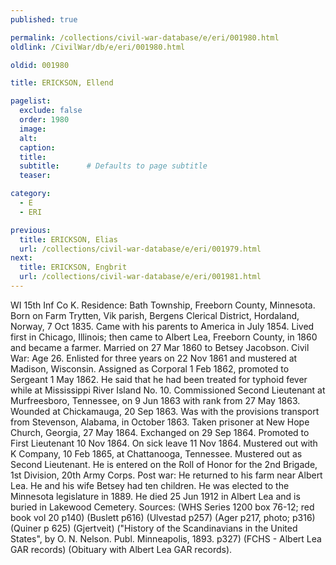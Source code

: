 ```yaml
---
published: true

permalink: /collections/civil-war-database/e/eri/001980.html
oldlink: /CivilWar/db/e/eri/001980.html

oldid: 001980

title: ERICKSON, Ellend

pagelist:
  exclude: false
  order: 1980
  image: 
  alt:
  caption:
  title:
  subtitle:      # Defaults to page subtitle
  teaser:

category: 
  - E 
  - ERI

previous:
  title: ERICKSON, Elias
  url: /collections/civil-war-database/e/eri/001979.html  
next:
  title: ERICKSON, Engbrit
  url: /collections/civil-war-database/e/eri/001981.html   
---
```

WI 15th Inf Co K. Residence: Bath Township, Freeborn County, Minnesota. Born on Farm Trytten, Vik parish, Bergens Clerical District, Hordaland, Norway, 7 Oct 1835. Came with his parents to America in July 1854. Lived first in Chicago, Illinois; then came to Albert Lea, Freeborn County, in 1860 and became a farmer. Married on 27 Mar 1860 to Betsey Jacobson. Civil War: Age 26. Enlisted for three years on 22 Nov 1861 and mustered at Madison, Wisconsin. Assigned as Corporal 1 Feb 1862, promoted to Sergeant 1 May 1862. He said that he had been treated for typhoid fever while at Mississippi River Island No. 10. Commissioned Second Lieutenant at Murfreesboro, Tennessee, on 9 Jun 1863 with rank from 27 May 1863. Wounded at Chickamauga, 20 Sep 1863. Was with the provisions transport from Stevenson, Alabama, in October 1863. Taken prisoner at New Hope Church, Georgia, 27 May 1864. Exchanged on 29 Sep 1864. Promoted to First Lieutenant 10 Nov 1864. On sick leave 11 Nov 1864. Mustered out with K Company, 10 Feb 1865, at Chattanooga, Tennessee. Mustered out as Second Lieutenant. He is entered on the Roll of Honor for the 2nd Brigade, 1st Division, 20th Army Corps. Post war: He returned to his farm near Albert Lea. He and his wife Betsey had ten children. He was elected to the Minnesota legislature in 1889. He died 25 Jun 1912 in Albert Lea and is buried in Lakewood Cemetery. Sources: (WHS Series 1200 box 76-12; red book vol 20 p140) (Buslett p616) (Ulvestad p257) (Ager p217, photo; p316) (Quiner p 625) (Gjertveit) (&quot;History of the Scandinavians in the United States&quot;, by O. N. Nelson. Publ. Minneapolis, 1893. p327) (FCHS - Albert Lea GAR records) (Obituary with Albert Lea GAR records).